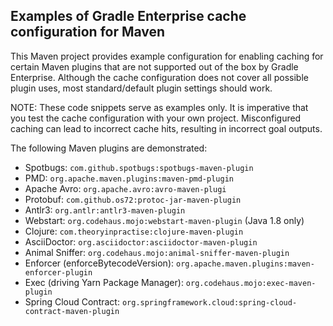 ## Examples of Gradle Enterprise cache configuration for Maven

This Maven project provides example configuration for enabling caching for certain Maven plugins that are not supported out of the box by Gradle Enterprise.
Although the cache configuration does not cover all possible plugin uses, most standard/default plugin settings should work.

NOTE: These code snippets serve as examples only. It is imperative that you test the cache configuration with your own project.
Misconfigured caching can lead to incorrect cache hits, resulting in incorrect goal outputs.

The following Maven plugins are demonstrated:
- Spotbugs: `com.github.spotbugs:spotbugs-maven-plugin`
- PMD: `org.apache.maven.plugins:maven-pmd-plugin`
- Apache Avro: `org.apache.avro:avro-maven-plugi`
- Protobuf: `com.github.os72:protoc-jar-maven-plugin`
- Antlr3: `org.antlr:antlr3-maven-plugin`
- Webstart: `org.codehaus.mojo:webstart-maven-plugin` (Java 1.8 only)
- Clojure: `com.theoryinpractise:clojure-maven-plugin`
- AsciiDoctor: `org.asciidoctor:asciidoctor-maven-plugin`
- Animal Sniffer: `org.codehaus.mojo:animal-sniffer-maven-plugin`
- Enforcer (enforceBytecodeVersion): `org.apache.maven.plugins:maven-enforcer-plugin`
- Exec (driving Yarn Package Manager): `org.codehaus.mojo:exec-maven-plugin`
- Spring Cloud Contract: `org.springframework.cloud:spring-cloud-contract-maven-plugin`
